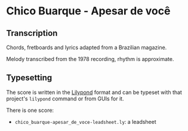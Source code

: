 # Chico Buarque - Apesar de você

## Transcription

Chords, fretboards and lyrics adapted from a Brazilian magazine.

Melody transcribed from the 1978 recording, rhythm is approximate.


## Typesetting

The score is written in the [Lilypond](https://lilypond.org) format and can be typeset with that project's `lilypond` command or from GUIs for it.

There is one score:

* `chico_buarque-apesar_de_voce-leadsheet.ly`: a leadsheet
